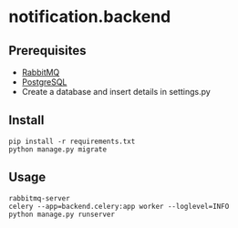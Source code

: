 # notification.backend

## Prerequisites
- [RabbitMQ](https://www.rabbitmq.com/download.html)
- [PostgreSQL](http://www.postgresql.org/download)
- Create a database and insert details in settings.py

## Install

```
pip install -r requirements.txt
python manage.py migrate
```

## Usage

```
rabbitmq-server
celery --app=backend.celery:app worker --loglevel=INFO
python manage.py runserver
```
